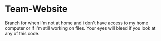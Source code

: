 # Team-Website

Branch for when I'm not at home and i don't have access to my home computer or if I'm still working on files. Your eyes will bleed if you look at any of this code.

